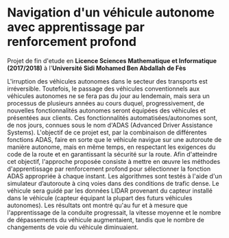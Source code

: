 # Navigation d'un véhicule autonome avec apprentissage par renforcement profond 

Projet de fin d'etude en **Licence Sciences Mathematique et Informatique (2017/2018)**  à l'**Université Sidi Mohamed Ben Abdallah de Fès**

L'irruption des véhicules autonomes dans le secteur des transports est irréversible. Toutefois,
le passage des véhicules conventionnels aux véhicules autonomes ne se fera pas du jour au
lendemain, mais sera un processus de plusieurs années au cours duquel, progressivement, de
nouvelles fonctionnalités autonomes seront équipées des véhicules et présentées aux clients.
Ces fonctionnalités automatisées/autonomes sont, de nos jours, connues sous le nom d'ADAS
(Advanced Driver Assistance Systems). L'objectif de ce projet est, par la combinaison de
différentes fonctions ADAS, faire en sorte que le véhicule navigue sur une autoroute de
manière autonome, mais en même temps, en respectant les exigences du code de la route et
en garantissant la sécurité sur la route. Afin d'atteindre cet objectif, l'approche proposée
consiste à mettre en œuvre les méthodes d'apprentissage par renforcement profond pour
sélectionner la fonction ADAS appropriée à chaque instant. Les algorithmes sont testés à
l'aide d'un simulateur d’autoroute à cinq voies dans des conditions de trafic dense. Le
véhicule sera guidé par les données LIDAR provenant du capteur installé dans le véhicule
(capteur équipant la plupart des futurs véhicules autonomes). Les résultats ont montré qu'au
fur et à mesure que l'apprentissage de la conduite progressait, la vitesse moyenne et le
nombre de dépassements du véhicule augmentaient, tandis que le nombre de changements de
voie du véhicule diminuaient.
